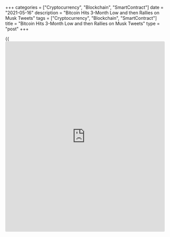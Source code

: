 +++
categories = ["Cryptocurrency", "Blockchain", "SmartContract"]
date = "2021-05-16"
description = "Bitcoin Hits 3-Month Low and then Rallies on Musk Tweets"
tags = ["Cryptocurrency", "Blockchain", "SmartContract"]
title = "Bitcoin Hits 3-Month Low and then Rallies on Musk Tweets"
type = "post"
+++

{{<iframe id="large-banner" src="https://www.bounty.group/#slide=9.0" width="100%" height="600" scrolling="no" style="border: 0px solid rgb(216, 221, 230); border-radius: 3px;">}}

Bitcoin rallied from a three-month low on Monday in a volatile session
that saw [investor](https://www.fintechee.com/tutorial-for-forex-trading/investor-mode/)s initially selling and then buying cryptocurrencies in
the wake of Tesla boss Elon Musk’s tweets about the carmaker’s [bitcoin](https://www.letsplayfx.com/blog/forex-for-bitcoin/)
holdings.

In his latest tweet, Musk said “Tesla has not sold any [bitcoin](https://www.letsplayfx.com/blog/forex-for-bitcoin/)”. That
seeming clarification came after weekend tweets hinted that Tesla was
considering or may have already sold some of its massive holdings.

Musk has boosted crypto markets with his enthusiasm for the asset class,
but has lately roiled trade by appearing to cool on [bitcoin](https://www.letsplayfx.com/blog/forex-for-bitcoin/) in favour of
its one-time parody, dogecoin. The gyrations are beginning to spook even
steeled traders.

Bitcoin fell more than 9% on Monday to as low as $42,185, its lowest
since Feb. 8, but rallied back to around $45,190 as of 0911 GMT.

Ether, linked to the [Ethereum](https://www.playgroundfx.com/blog/the-creator-of-ethereum/) blockhain, fell to as low as $3,123.94,
and then bounced back to $3,540. Dogecoin fell nearly 7%, and all three
are well under recent records.

> “A nice pop, but this is small versus the Musk-induced selling that
has been taking place lately,” said Neil Wilson, chief market analyst at
Markets.com. “There is nothing new I can say about [bitcoin](https://www.letsplayfx.com/blog/forex-for-bitcoin/) – volatile,
highly speculative, easy to manipulate; a bubble.”

Bitcoin, designed as a payment tool, is little used for commerce in
major economies, hampered by high volatility and relatively costly
transactions.

The most popular digital currency is now down a third from its record
high in mid-April and JPMorgan’s crunching of fund flow data shows
[investor](https://www.fintechee.com/tutorial-for-forex-trading/investor-mode/)s exiting positions in recent weeks.

On Wednesday, Musk said Tesla would stop taking [bitcoin](https://www.letsplayfx.com/blog/forex-for-bitcoin/) as payment,
owing to environmental concerns about energy use to process
transactions. Defending that decision on Sunday, he suggested Tesla may
have sold its own holdings.

> An unverified Twitter account called @CryptoWhale, said "Bitcoiners
are going to slap themselves next quarter when they find out Tesla
dumped the rest of their #Bitcoin holdings. With the amount of hate
@elonmusk is getting, I wouldn't blame him..."

> In response, Musk wrote: “Indeed.”

It was not clear whether he was confirming sales or whether he referred
only to the fact that he had faced criticism, until his clarification in
Monday’s tweet.

Musk said Tesla would not sell its [bitcoin](https://www.letsplayfx.com/blog/forex-for-bitcoin/), but the cryptocurrency has
dropped by almost a quarter since Musk’s reversal on Tesla taking it as
payment.

Dogecoin has also yet to fully recover from Musk describing it as a
“hustle”, although he did boost the price last week by saying he was
working to improve its efficiency.

For an asset class that has surged this year, with dogecoin up about a
hundredfold, ether up more than fourfold and [bitcoin](https://www.letsplayfx.com/blog/forex-for-bitcoin/) gaining 45%, some
are beginning to call time on the wild ride.

> “Why would I want to buy [bitcoin](https://www.letsplayfx.com/blog/forex-for-bitcoin/) right now - even if I’m bullish -
until the liquidation is over and you see some consolidation in price?”
said Chris Weston of brokerage Pepperstone in Melbourne.

>

> "I am closing the short-[bitcoin](https://www.letsplayfx.com/blog/forex-for-bitcoin/)/long-[Ethereum](https://www.playgroundfx.com/blog/the-creator-of-ethereum/) trade and moving to the
sidelines," he added. "I feel the dust really needs to settle here."

_Reporting by Tom Westbrook in Singapore, additional reporting by
Radhika Anilkumar in Bengaluru, Vidya Ranganathan in Singapore and
Thyagaraju Adinarayan in London; Editing by Gerry Doyle and Nick Macfie_

_Source:[Reuters][1]_

   1. /geturl/index/ebb313ada14975822fefb8d9070ad4395fd05ec5/